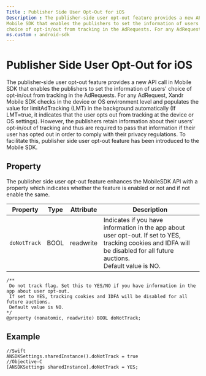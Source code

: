 ```yaml
---
Title : Publisher Side User Opt-Out for iOS
Description : The publisher-side user opt-out feature provides a new API call in
Mobile SDK that enables the publishers to set the information of users'
choice of opt-in/out from tracking in the AdRequests. For any AdRequest,
ms.custom : android-sdk
---
```



# Publisher Side User Opt-Out for iOS



The publisher-side user opt-out feature provides a new API call in
Mobile SDK that enables the publishers to set the information of users'
choice of opt-in/out from tracking in the AdRequests. For any AdRequest,
Xandr Mobile SDK checks in the device or OS
environment level and populates the value for limitAdTracking (LMT) in
the background automatically (If LMT=true, it indicates that the user
opts out from tracking at the device or OS settings). However, the
publishers retain information about their users' opt-in/out of tracking
and thus are required to pass that information if their user has opted
out in order to comply with their privacy regulations. To facilitate
this, publisher side user opt-out feature has been introduced to the
Mobile SDK. 



## Property

The publisher side user opt-out feature enhances the MobileSDK API with
a property which indicates whether the feature is enabled or not and if
not enable the same.

<table class="table">
<thead class="thead">
<tr class="header row">
<th id="ID-000030c7__entry__1"
class="entry colsep-1 rowsep-1">Property</th>
<th id="ID-000030c7__entry__2" class="entry colsep-1 rowsep-1">Type</th>
<th id="ID-000030c7__entry__3"
class="entry colsep-1 rowsep-1">Attribute</th>
<th id="ID-000030c7__entry__4"
class="entry colsep-1 rowsep-1">Description</th>
</tr>
</thead>
<tbody class="tbody">
<tr class="odd row">
<td class="entry colsep-1 rowsep-1"
headers="ID-000030c7__entry__1"><code
class="ph codeph">doNotTrack</code></td>
<td class="entry colsep-1 rowsep-1"
headers="ID-000030c7__entry__2">BOOL</td>
<td class="entry colsep-1 rowsep-1"
headers="ID-000030c7__entry__3">readwrite</td>
<td class="entry colsep-1 rowsep-1"
headers="ID-000030c7__entry__4">Indicates if you have information in the
app about user opt-out. If set to YES, tracking cookies and IDFA will be
disabled for all future auctions.<br />
Default value is NO.</td>
</tr>
</tbody>
</table>

``` pre
/**
 Do not track flag. Set this to YES/NO if you have information in the app about user opt-out.
 If set to YES, tracking cookies and IDFA will be disabled for all future auctions.
 Default value is NO.
*/
@property (nonatomic, readwrite) BOOL doNotTrack;
```





## Example

``` pre
//Swift
ANSDKSettings.sharedInstance().doNotTrack = true
//Objective-C
[ANSDKSettings sharedInstance].doNotTrack = YES;
```






